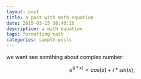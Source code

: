 ```yaml
---
layout: post
title: a post with math equation
date: 2015-03-15 16:40:16
description: a math equation
tags: formatting math
categories: sample-posts
---
```


we want see somthing about complex number:

$$
e^(i*x)=cos(x)+i*sin(x);
$$

